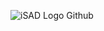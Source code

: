 ![iSAD Logo Github](https://github.com/sirx2713/Restart/assets/122817303/1d72e757-e6b1-456b-810d-9279589199bc)
